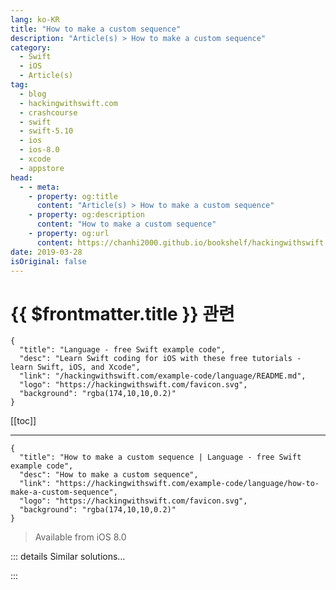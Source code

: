 ```yaml
---
lang: ko-KR
title: "How to make a custom sequence"
description: "Article(s) > How to make a custom sequence"
category:
  - Swift
  - iOS
  - Article(s)
tag: 
  - blog
  - hackingwithswift.com
  - crashcourse
  - swift
  - swift-5.10
  - ios
  - ios-8.0
  - xcode
  - appstore
head:
  - - meta:
    - property: og:title
      content: "Article(s) > How to make a custom sequence"
    - property: og:description
      content: "How to make a custom sequence"
    - property: og:url
      content: https://chanhi2000.github.io/bookshelf/hackingwithswift.com/example-code/language/how-to-make-a-custom-sequence.html
date: 2019-03-28
isOriginal: false
---
```


# {{ $frontmatter.title }} 관련

```component VPCard
{
  "title": "Language - free Swift example code",
  "desc": "Learn Swift coding for iOS with these free tutorials - learn Swift, iOS, and Xcode",
  "link": "/hackingwithswift.com/example-code/language/README.md",
  "logo": "https://hackingwithswift.com/favicon.svg",
  "background": "rgba(174,10,10,0.2)"
}
```

[[toc]]

---

```component VPCard
{
  "title": "How to make a custom sequence | Language - free Swift example code",
  "desc": "How to make a custom sequence",
  "link": "https://hackingwithswift.com/example-code/language/how-to-make-a-custom-sequence",
  "logo": "https://hackingwithswift.com/favicon.svg",
  "background": "rgba(174,10,10,0.2)"
}
```

> Available from iOS 8.0

<!-- TODO: 작성 -->

<!-- 
When you use a `for-in` loop, Swift maps that code to a `while` loop that generates an iterator for your data. Swift then calls `next()` on that iterator repeatedly until it gets back `nil` to signal that the loop has ended.

This functionality is all handled through two protocols: `Sequence` describes something that can be looped over, and `IteratorProtocol` describes something that iterates over a sequence. If you combine them both into a single type, all you need to do is implement a `next()` method returning whatever value comes next in your sequence.

Let’s walk through a simple sequence that counts doubles up from 1, so it will count 1, 2, 4, 8, 16, 32, 64, 128, 256, and so on until we run out of integers that can be stored in `Int`.

In code this means creating a new `DoubleGenerator` struct that conforms to both `Sequence` and `IteratorProtocol`. Because this type conforms to both protocols, we only need to implement one method: `next()`. This should double the current number then return it, however we need to do that doubling inside a `defer` block so that we only double *after* we’ve returned.

Here’s the code:

```swift
struct DoubleGenerator: Sequence, IteratorProtocol {
    var current = 1

    mutating func next() -> Int? {
        defer {
            current *= 2
        }

        return current
    }
}
```

As that’s an infinite sequence you should be careful using it. For example, this code increments a counter each time its loop goes around and exits the loop when the counter reaches 10.

```swift
var i = 0

let numbers = DoubleGenerator()
for number in numbers {
    i += 1
    if i == 10 { break }

    print(number)
}
```

That will print doubles of 1 through to 256.

If you want your iterator and sequences to be *different* types, you’ll need to add a `makeIterator()` method to your sequence.

-->

::: details Similar solutions…

<!--
/quick-start/concurrency/whats-the-difference-between-sequence-asyncsequence-and-asyncstream">What’s the difference between Sequence, AsyncSequence, and AsyncStream? 
/quick-start/concurrency/how-to-convert-an-asyncsequence-into-a-sequence">How to convert an AsyncSequence into a Sequence 
/example-code/language/what-is-a-lazy-sequence">What is a lazy sequence? 
/example-code/games/how-to-run-skactions-in-a-sequence">How to run SKActions in a sequence 
/example-code/language/how-to-find-the-longest-initial-sequence-in-an-array">How to find the longest initial sequence in an array</a>
-->

:::

